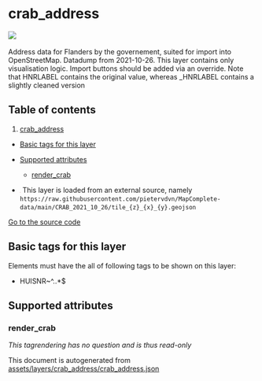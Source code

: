 

 crab_address 
==============



<img src='https://mapcomplete.osm.be/./assets/layers/crab_address/housenumber_blank.svg' height="100px"> 

Address data for Flanders by the governement, suited for import into OpenStreetMap. Datadump from 2021-10-26. This layer contains only visualisation logic. Import buttons should be added via an override. Note that HNRLABEL contains the original value, whereas _HNRLABEL contains a slightly cleaned version




## Table of contents

1. [crab_address](#crab_address)
  - [Basic tags for this layer](#basic-tags-for-this-layer)
  - [Supported attributes](#supported-attributes)
    + [render_crab](#render_crab)





  - <img src='../warning.svg' height='1rem'/> This layer is loaded from an external source, namely `https://raw.githubusercontent.com/pietervdvn/MapComplete-data/main/CRAB_2021_10_26/tile_{z}_{x}_{y}.geojson`


[Go to the source code](../assets/layers/crab_address/crab_address.json)



 Basic tags for this layer 
---------------------------



Elements must have the all of following tags to be shown on this layer:



  - HUISNR~^..*$




 Supported attributes 
----------------------





### render_crab 



_This tagrendering has no question and is thus read-only_

 

This document is autogenerated from [assets/layers/crab_address/crab_address.json](https://github.com/pietervdvn/MapComplete/blob/develop/assets/layers/crab_address/crab_address.json)